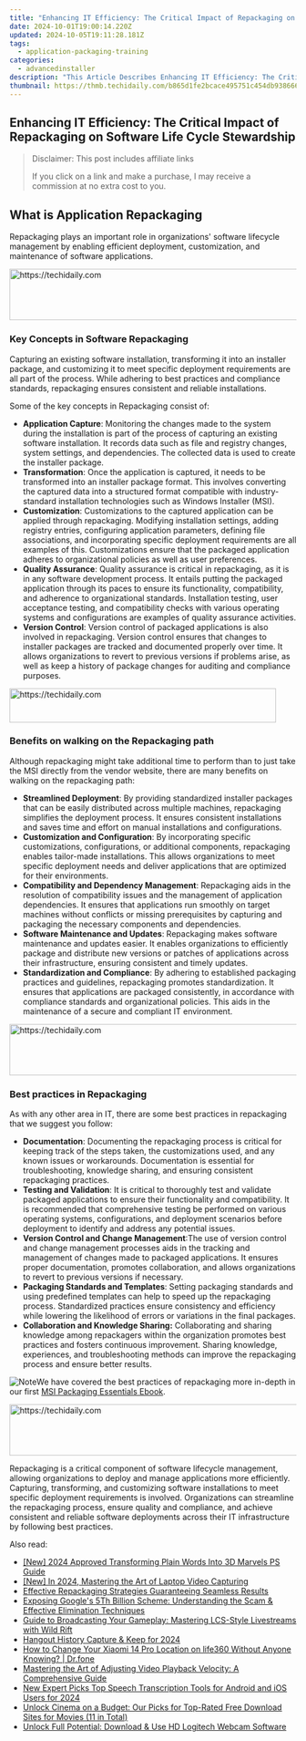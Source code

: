 ```yaml
---
title: "Enhancing IT Efficiency: The Critical Impact of Repackaging on Software Life Cycle Stewardship"
date: 2024-10-01T19:00:14.220Z
updated: 2024-10-05T19:11:28.181Z
tags:
  - application-packaging-training
categories:
  - advancedinstaller
description: "This Article Describes Enhancing IT Efficiency: The Critical Impact of Repackaging on Software Life Cycle Stewardship"
thumbnail: https://thmb.techidaily.com/b865d1fe2bcace495751c454db93866647380420be6c31ae58cdceea73012a33.jpg
---
```


## Enhancing IT Efficiency: The Critical Impact of Repackaging on Software Life Cycle Stewardship

>  Disclaimer: This post includes affiliate links
>
>  If you click on a link and make a purchase, I may receive a commission at no extra cost to you.
>

## What is Application Repackaging

Repackaging plays an important role in organizations' software lifecycle management by enabling efficient deployment, customization, and maintenance of software applications. 

<!-- affiliate ads begin -->
<a href="https://appsumo.8odi.net/c/5597632/2151865/7443" target="_top" id="2151865">
  <img src="//a.impactradius-go.com/display-ad/7443-2151865" border="0" alt="https://techidaily.com" width="728" height="90"/>
</a>
<img height="0" width="0" src="https://appsumo.8odi.net/i/5597632/2151865/7443" style="position:absolute;visibility:hidden;" border="0" />
<!-- affiliate ads end -->

### Key Concepts in Software Repackaging

Capturing an existing software installation, transforming it into an installer package, and customizing it to meet specific deployment requirements are all part of the process. While adhering to best practices and compliance standards, repackaging ensures consistent and reliable installations.

Some of the key concepts in Repackaging consist of:

* **Application Capture**: Monitoring the changes made to the system during the installation is part of the process of capturing an existing software installation. It records data such as file and registry changes, system settings, and dependencies. The collected data is used to create the installer package.
* **Transformation**: Once the application is captured, it needs to be transformed into an installer package format. This involves converting the captured data into a structured format compatible with industry-standard installation technologies such as Windows Installer (MSI).
* **Customization**: Customizations to the captured application can be applied through repackaging. Modifying installation settings, adding registry entries, configuring application parameters, defining file associations, and incorporating specific deployment requirements are all examples of this. Customizations ensure that the packaged application adheres to organizational policies as well as user preferences.
* **Quality Assurance**: Quality assurance is critical in repackaging, as it is in any software development process. It entails putting the packaged application through its paces to ensure its functionality, compatibility, and adherence to organizational standards. Installation testing, user acceptance testing, and compatibility checks with various operating systems and configurations are examples of quality assurance activities.
* **Version Control**: Version control of packaged applications is also involved in repackaging. Version control ensures that changes to installer packages are tracked and documented properly over time. It allows organizations to revert to previous versions if problems arise, as well as keep a history of package changes for auditing and compliance purposes.

<!-- affiliate ads begin -->
<a href="https://aligracehair.sjv.io/c/5597632/2135360/19272" target="_top" id="2135360">
  <img src="//a.impactradius-go.com/display-ad/19272-2135360" border="0" alt="https://techidaily.com" width="468" height="60"/>
</a>
<img height="0" width="0" src="https://aligracehair.sjv.io/i/5597632/2135360/19272" style="position:absolute;visibility:hidden;" border="0" />
<!-- affiliate ads end -->

### Benefits on walking on the Repackaging path

Although repackaging might take additional time to perform than to just take the MSI directly from the vendor website, there are many benefits on walking on the repackaging path:

* **Streamlined Deployment**: By providing standardized installer packages that can be easily distributed across multiple machines, repackaging simplifies the deployment process. It ensures consistent installations and saves time and effort on manual installations and configurations.
* **Customization and Configuration**: By incorporating specific customizations, configurations, or additional components, repackaging enables tailor-made installations. This allows organizations to meet specific deployment needs and deliver applications that are optimized for their environments.
* **Compatibility and Dependency Management**: Repackaging aids in the resolution of compatibility issues and the management of application dependencies. It ensures that applications run smoothly on target machines without conflicts or missing prerequisites by capturing and packaging the necessary components and dependencies.
* **Software Maintenance and Updates**: Repackaging makes software maintenance and updates easier. It enables organizations to efficiently package and distribute new versions or patches of applications across their infrastructure, ensuring consistent and timely updates.
* **Standardization and Compliance**: By adhering to established packaging practices and guidelines, repackaging promotes standardization. It ensures that applications are packaged consistently, in accordance with compliance standards and organizational policies. This aids in the maintenance of a secure and compliant IT environment.

<!-- affiliate ads begin -->
<a href="https://ephamedtechinc.pxf.io/c/5597632/2136622/26400" target="_top" id="2136622">
  <img src="//a.impactradius-go.com/display-ad/26400-2136622" border="0" alt="https://techidaily.com" width="728" height="90"/>
</a>
<img height="0" width="0" src="https://ephamedtechinc.pxf.io/i/5597632/2136622/26400" style="position:absolute;visibility:hidden;" border="0" />
<!-- affiliate ads end -->

### Best practices in Repackaging

As with any other area in IT, there are some best practices in repackaging that we suggest you follow:

* **Documentation**: Documenting the repackaging process is critical for keeping track of the steps taken, the customizations used, and any known issues or workarounds. Documentation is essential for troubleshooting, knowledge sharing, and ensuring consistent repackaging practices.
* **Testing and Validation**: It is critical to thoroughly test and validate packaged applications to ensure their functionality and compatibility. It is recommended that comprehensive testing be performed on various operating systems, configurations, and deployment scenarios before deployment to identify and address any potential issues.
* **Version Control and Change Management**:The use of version control and change management processes aids in the tracking and management of changes made to packaged applications. It ensures proper documentation, promotes collaboration, and allows organizations to revert to previous versions if necessary.
* **Packaging Standards and Templates**: Setting packaging standards and using predefined templates can help to speed up the repackaging process. Standardized practices ensure consistency and efficiency while lowering the likelihood of errors or variations in the final packages.
* **Collaboration and Knowledge Sharing:** Collaborating and sharing knowledge among repackagers within the organization promotes best practices and fosters continuous improvement. Sharing knowledge, experiences, and troubleshooting methods can improve the repackaging process and ensure better results.

![Note](https://cdn.advancedinstaller.com/svg/common/IconMessageNote.svg)We have covered the best practices of repackaging more in-depth in our first [MSI Packaging Essentials Ebook](https://tools.techidaily.com/advancedinstaller/products/).

<!-- affiliate ads begin -->
<a href="https://aligracehair.sjv.io/c/5597632/1896560/19272" target="_top" id="1896560">
  <img src="//a.impactradius-go.com/display-ad/19272-1896560" border="0" alt="https://techidaily.com" width="728" height="90"/>
</a>
<img height="0" width="0" src="https://aligracehair.sjv.io/i/5597632/1896560/19272" style="position:absolute;visibility:hidden;" border="0" />
<!-- affiliate ads end -->

Repackaging is a critical component of software lifecycle management, allowing organizations to deploy and manage applications more efficiently. Capturing, transforming, and customizing software installations to meet specific deployment requirements is involved. Organizations can streamline the repackaging process, ensure quality and compliance, and achieve consistent and reliable software deployments across their IT infrastructure by following best practices.

<ins class="adsbygoogle"
     style="display:block"
     data-ad-format="autorelaxed"
     data-ad-client="ca-pub-7571918770474297"
     data-ad-slot="1223367746"></ins>

<ins class="adsbygoogle"
     style="display:block"
     data-ad-client="ca-pub-7571918770474297"
     data-ad-slot="8358498916"
     data-ad-format="auto"
     data-full-width-responsive="true"></ins>

<span class="atpl-alsoreadstyle">Also read:</span>
<div><ul>
<li><a href="https://fox-boxes.techidaily.com/new-2024-approved-transforming-plain-words-into-3d-marvels-ps-guide/"><u>[New] 2024 Approved Transforming Plain Words Into 3D Marvels PS Guide</u></a></li>
<li><a href="https://screen-activity-recording.techidaily.com/new-in-2024-mastering-the-art-of-laptop-video-capturing/"><u>[New] In 2024, Mastering the Art of Laptop Video Capturing</u></a></li>
<li><a href="https://win-exclusive.techidaily.com/effective-repackaging-strategies-guaranteeing-seamless-results/"><u>Effective Repackaging Strategies Guaranteeing Seamless Results</u></a></li>
<li><a href="https://win-exclusive.techidaily.com/exposing-googles-5th-billion-scheme-understanding-the-scam-and-effective-elimination-techniques/"><u>Exposing Google's 5Th Billion Scheme: Understanding the Scam & Effective Elimination Techniques</u></a></li>
<li><a href="https://win-exclusive.techidaily.com/guide-to-broadcasting-your-gameplay-mastering-lcs-style-livestreams-with-wild-rift/"><u>Guide to Broadcasting Your Gameplay: Mastering LCS-Style Livestreams with Wild Rift</u></a></li>
<li><a href="https://screen-mirroring-recording.techidaily.com/hangout-history-capture-and-keep-for-2024/"><u>Hangout History Capture & Keep for 2024</u></a></li>
<li><a href="https://location-social.techidaily.com/how-to-change-your-xiaomi-14-pro-location-on-life360-without-anyone-knowing-drfone-by-drfone-virtual-android/"><u>How to Change Your Xiaomi 14 Pro Location on life360 Without Anyone Knowing? | Dr.fone</u></a></li>
<li><a href="https://win-exclusive.techidaily.com/mastering-the-art-of-adjusting-video-playback-velocity-a-comprehensive-guide/"><u>Mastering the Art of Adjusting Video Playback Velocity: A Comprehensive Guide</u></a></li>
<li><a href="https://audio-editing.techidaily.com/new-expert-picks-top-speech-transcription-tools-for-android-and-ios-users-for-2024/"><u>New Expert Picks Top Speech Transcription Tools for Android and iOS Users for 2024</u></a></li>
<li><a href="https://tech-renaissance.techidaily.com/unlock-cinema-on-a-budget-our-picks-for-top-rated-free-download-sites-for-movies-11-in-total/"><u>Unlock Cinema on a Budget: Our Picks for Top-Rated Free Download Sites for Movies (11 in Total)</u></a></li>
<li><a href="https://driver-install.techidaily.com/unlock-full-potential-download-and-use-hd-logitech-webcam-software/"><u>Unlock Full Potential: Download & Use HD Logitech Webcam Software</u></a></li>
</ul></div>

